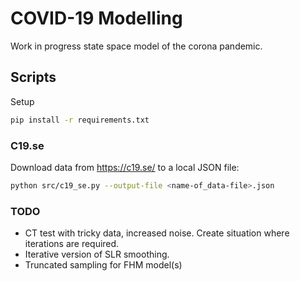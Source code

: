 # COVID-19 Modelling

Work in progress state space model of the corona pandemic.

## Scripts

Setup

```bash
pip install -r requirements.txt
```

### C19.se

Download data from https://c19.se/ to a local JSON file:

```bash
python src/c19_se.py --output-file <name-of_data-file>.json
```

### TODO

- CT test with tricky data, increased noise. Create situation where iterations are required.
- Iterative version of SLR smoothing.
- Truncated sampling for FHM model(s)
